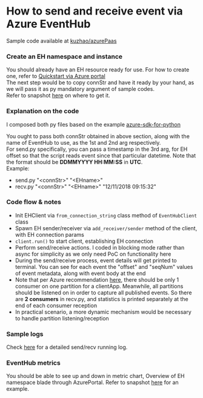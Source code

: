 # How to send and receive event via Azure EventHub  
Sample code available at [kuzhao/azurePaas](https://github.com/kuzhao/azurePaas/tree/master/eventhub)

### Create an EH namespace and instance  
You should already have an EH resource ready for use. For how to create one, refer to [Quickstart via Azure portal](https://docs.microsoft.com/en-in/azure/event-hubs/event-hubs-create#create-an-event-hubs-namespace)  
The next step would be to copy connStr and have it ready by your hand, as we will pass it as py mandatory argument of sample codes.  
Refer to snapshot [here](https://github.com/kuzhao/azurePaas/tree/master/eventhub/getEHconnStr.png) on where to get it.

###  Explanation on the code
I composed both py files based on the example [azure-sdk-for-python](https://github.com/Azure/azure-sdk-for-python/tree/master/sdk/eventhub/azure-eventhubs/examples)

You ought to pass both connStr obtained in above section, along with the name of EventHub to use, as the 1st and 2nd arg respectively.  
For send.py specifically, you can pass a timestamp in the 3rd arg, for EH offset so that the script reads event since that particular datetime. Note that the format should be **DDMMYYYY HH:MM:SS** in **UTC**.  
Example:

* send.py "\<connStr\>" "\<EHname\>"
* recv.py "\<connStr\>" "\<EHname\>" "12/11/2018 09:15:32"

### Code flow & notes
* Init EHClient via `from_connection_string` class method of `EventHubClient` class  
* Spawn EH sender/receiver via `add_receiver/sender` method of the client, with EH connection params  
* `client.run()` to start client, establishing EH connection  
* Perform send/receive actions. I coded in blocking mode rather than async for simplicity as we only need PoC on functionality here  
* During the send/receive process, event details will get printed to terminal. You can see for each event the "offset" and "seqNum" values of event metadata, along with event body at the end  
* Note that per Azure recommendation [here](https://docs.microsoft.com/en-in/azure/event-hubs/event-hubs-features#consumer-groups), there should be only 1 consumer on one partition for a clientApp. Meanwhile, all partitions should be listened on in order to capture all published events. So there are **2 consumers** in recv.py, and statistics is printed separately at the end of each consumer reception  
* In practical scenario, a more dynamic mechanism would be necessary to handle partition listening/reception  

### Sample logs
Check [here](https://github.com/kuzhao/azurePaas/tree/master/eventhub/terminalLog) for a detailed send/recv running log.

### EventHub metrics
You should be able to see up and down in metric chart, Overview of EH namespace blade through AzurePortal. Refer to snapshot [here](https://github.com/kuzhao/azurePaas/tree/master/eventhub/EHmetrics.png) for an example.
